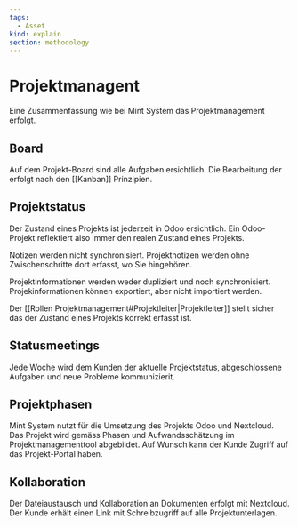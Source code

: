 ```yaml
---
tags:
  - Asset
kind: explain
section: methodology
---
```

# Projektmanagent

Eine Zusammenfassung wie bei Mint System das Projektmanagement erfolgt.

## Board

Auf dem Projekt-Board sind alle Aufgaben ersichtlich. Die Bearbeitung der erfolgt nach den [[Kanban]] Prinzipien.

## Projektstatus

Der Zustand eines Projekts ist jederzeit in Odoo ersichtlich. Ein Odoo-Projekt reflektiert also immer den realen Zustand eines Projekts.

Notizen werden nicht synchronisiert. Projektnotizen werden ohne Zwischenschritte dort erfasst, wo Sie hingehören.

Projektinformationen werden weder dupliziert und noch synchronisiert. Projekinformationen können exportiert, aber nicht importiert werden.

Der [[Rollen Projektmanagement#Projektleiter|Projektleiter]] stellt sicher das der Zustand eines Projekts korrekt erfasst ist.

## Statusmeetings

Jede Woche wird dem Kunden der aktuelle Projektstatus, abgeschlossene Aufgaben und neue Probleme kommunizierit.

## Projektphasen

Mint System nutzt für die Umsetzung des Projekts Odoo und Nextcloud. Das Projekt wird gemäss Phasen und Aufwandsschätzung im Projektmanagementtool abgebildet. Auf Wunsch kann der Kunde Zugriff auf das Projekt-Portal haben. 

## Kollaboration

Der Dateiaustausch und Kollaboration an Dokumenten erfolgt mit Nextcloud. Der Kunde erhält einen Link mit Schreibzugriff auf alle Projektunterlagen.